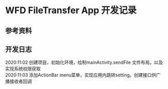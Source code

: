 # WFD FileTransfer App 开发记录
## 参考资料  
  
  
## 开发日志
  2020:11:02 创建项目，初始化环境，绘制mainActivity.sendFile 文件布局，以及实现系统权限获取  
  2020:11:03 添加ActionBar menu菜单，实现应用内跳转setting。创建接口供广播接收者回调
  
